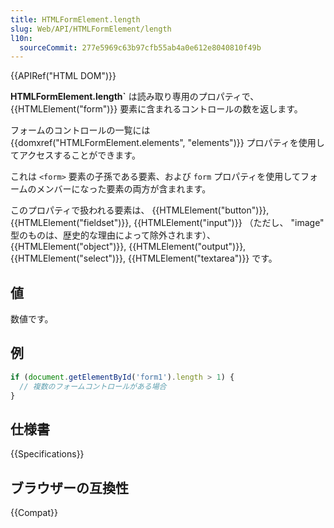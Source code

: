 ```yaml
---
title: HTMLFormElement.length
slug: Web/API/HTMLFormElement/length
l10n:
  sourceCommit: 277e5969c63b97cfb55ab4a0e612e8040810f49b
---
```


{{APIRef("HTML DOM")}}

**HTMLFormElement.length`** は読み取り専用のプロパティで、 {{HTMLElement("form")}} 要素に含まれるコントロールの数を返します。

フォームのコントロールの一覧には {{domxref("HTMLFormElement.elements", "elements")}} プロパティを使用してアクセスすることができます。

これは `<form>` 要素の子孫である要素、および `form` プロパティを使用してフォームのメンバーになった要素の両方が含まれます。

このプロパティで扱われる要素は、 {{HTMLElement("button")}}, {{HTMLElement("fieldset")}}, {{HTMLElement("input")}} （ただし、 "image" 型のものは、歴史的な理由によって除外されます）、{{HTMLElement("object")}}, {{HTMLElement("output")}}, {{HTMLElement("select")}}, {{HTMLElement("textarea")}} です。

## 値

数値です。

## 例

```js
if (document.getElementById('form1').length > 1) {
  // 複数のフォームコントロールがある場合
}
```

## 仕様書

{{Specifications}}

## ブラウザーの互換性

{{Compat}}
